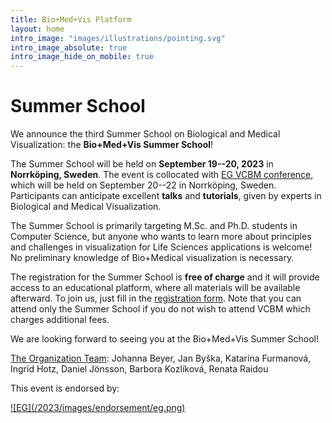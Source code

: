 ```yaml
---
title: Bio+Med+Vis Platform
layout: home
intro_image: "images/illustrations/pointing.svg"
intro_image_absolute: true
intro_image_hide_on_mobile: true
---
```


# Summer School

We announce the third Summer School on Biological and Medical Visualization: the **Bio+Med+Vis Summer School**!

The Summer School will be held on **September 19--20, 2023** in **Norrköping, Sweden**. The event is collocated with [EG VCBM conference](https://conferences.eg.org/vcbm2023/), which will be held on September 20--22 in Norrköping, Sweden. Participants can anticipate excellent **talks** and **tutorials**, given by experts in Biological and Medical Visualization. 

The Summer School is primarily targeting M.Sc. and Ph.D. students in Computer Science, but anyone who wants to learn more about principles and challenges in visualization for Life Sciences applications is welcome! No preliminary knowledge of Bio+Medical visualization is necessary.

The registration for the Summer School is **free of charge** and it will provide access to an educational platform, where all materials will be available afterward. To join us, just fill in the [registration form](https://conferences.eg.org/vcbm2023/information-for-attendees/registration/). Note that you can attend only the Summer School if you do not wish to attend VCBM which charges additional fees.

We are looking forward to seeing you at the Bio+Med+Vis Summer School! 

[The Organization Team](https://biomedvis.github.io/team/): 
Johanna Beyer, Jan Byška, Katarína Furmanová, Ingrid Hotz, Daniel Jönsson, Barbora Kozlíková, Renata Raidou


This event is endorsed by:

<a href="http://vcbm.org/" target="_blank">
![EG](/2023/images/endorsement/eg.png)
</a>

<!--
<a href="http://biovis.net/" target="_blank">
![BioVis](/2023/images/endorsement/biovis.png)
</a>

<a href="http://www.mmiv.no/" target="_blank">
![MMIV](/2023/images/endorsement/mmivs.png)
</a>
-->
